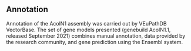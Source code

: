 **Annotation**
----------

Annotation of the AcolN1 assembly was carried out by VEuPathDB VectorBase. The set
of gene models presented (genebuild AcolN1.1, released September 2021)
combines manual annotation, data provided by the research community, and
gene prediction using the Ensembl system.

